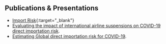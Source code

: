 ## Publications & Presentations   

- [Import Risk](https:/mehta-gaurav.github.io/covid-19/import_risk.html){:target="_blank"}
- [Evaluating the impact of international airline suspensions on COVID-19 direct importation risk](https://www.medrxiv.org/content/10.1101/2020.02.20.20025882v1).
- [Estimating Global direct importation risk for COVID-19](https://mehta-gaurav.github.io/covid-19/BII-COVID-19_Global_Importation_Risk_24Feb2020.pdf).
